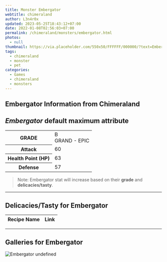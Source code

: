 ```yaml
---
title: Monster Embergator
webtitle: chimeraland
author: L3n4r0x
updated: 2023-05-25T18:43:12+07:00
date: 2022-01-08T02:56:03+07:00
permalink: /chimeraland/monsters/embergator.html
photos:
  - null
thumbnail: https://via.placeholder.com/550x50/FFFFFF/000000/?text=Embergator
tags:
  - chimeraland
  - monster
  - pet
categories:
  - Games
  - chimeraland
  - monsters
---
```


<link
  rel="stylesheet"
  href="https://rawcdn.githack.com/dimaslanjaka/Web-Manajemen/870a349/css/bootstrap-5-3-0-alpha3-wrapper.css"
/>
<section id="bootstrap-wrapper">
  <h2>Embergator Information from Chimeraland</h2>
  <h2 id="attribute"><i>Embergator</i> default maximum attribute</h2>
  <div class="row">
    <div class="col mb-2">
      <div class="card bg-dark text-light">
        <div class="card-body">
          <table>
            <tr>
              <th>GRADE</th>
              <td>B <br /><span class="text-purple">GRAND - EPIC</span></td>
            </tr>
            <tr>
              <th>Attack</th>
              <td>60</td>
            </tr>
            <tr>
              <th>Health Point (HP)</th>
              <td>63</td>
            </tr>
            <tr>
              <th>Defense</th>
              <td>57</td>
            </tr>
          </table>
        </div>
      </div>
    </div>
  </div>
  <blockquote>
    Note: Embergator stat will increase based on their <b>grade</b> and
    <b>delicacies/tasty</b>.
  </blockquote>
  <hr />
  <h2 id="delicacies">Delicacies/Tasty for Embergator</h2>
  <div class="card">
    <div class="card-body">
      <div class="table-responsive">
        <table class="table table-striped table-dark">
          <thead>
            <tr>
              <th>Recipe Name</th>
              <th>Link</th>
            </tr>
          </thead>
          <tbody></tbody>
        </table>
      </div>
    </div>
  </div>
  <hr />
  <div id="gallery">
    <h2>Galleries for Embergator</h2>
    <div class="row">
      <div class="col-lg-6 col-12">
        <img
          src="https://www.webmanajemen.com/undefined"
          alt="Embergator undefined"
        />
      </div>
    </div>
  </div>
</section>